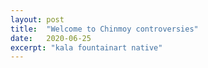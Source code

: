 ```yaml
---
layout: post
title:  "Welcome to Chinmoy controversies"
date:   2020-06-25
excerpt: "kala fountainart native"
---
```

